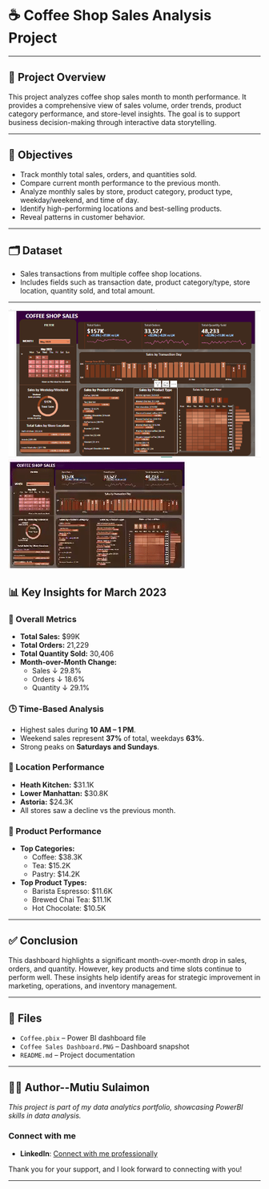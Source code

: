 # ☕ Coffee Shop Sales Analysis Project
---

## 📌 Project Overview

This project analyzes coffee shop sales month to month performance. It provides a comprehensive view of sales volume, order trends, product category performance, and store-level insights. The goal is to support business decision-making through interactive data storytelling.

---

## 🎯 Objectives

- Track monthly total sales, orders, and quantities sold.
- Compare current month performance to the previous month.
- Analyze monthly sales by store, product category, product type, weekday/weekend, and time of day.
- Identify high-performing locations and best-selling products.
- Reveal patterns in customer behavior.

---

## 🗂️ Dataset

- Sales transactions from multiple coffee shop locations.
- Includes fields such as transaction date, product category/type, store location, quantity sold, and total amount.

---
 ![](https://github.com/Alabimutiu/Coffee-Shop-Sales-Dashboard/blob/main/Dashboard.PNG)
 ![](https://github.com/Alabimutiu/Coffee-Shop-Sales-Dashboard/blob/main/coffeevideo-ezgif.com-video-to-gif-converter.gif)
## 📊 Key Insights for March 2023

### 🔢 Overall Metrics
- **Total Sales:** $99K  
- **Total Orders:** 21,229  
- **Total Quantity Sold:** 30,406  
- **Month-over-Month Change:**  
  - Sales ↓ 29.8%  
  - Orders ↓ 18.6%  
  - Quantity ↓ 29.1%  

### 🕒 Time-Based Analysis
- Highest sales during **10 AM – 1 PM**.
- Weekend sales represent **37%** of total, weekdays **63%**.
- Strong peaks on **Saturdays and Sundays**.

### 📍 Location Performance
- **Heath Kitchen:** $31.1K  
- **Lower Manhattan:** $30.8K  
- **Astoria:** $24.3K  
- All stores saw a decline vs the previous month.

### 🧁 Product Performance
- **Top Categories:**  
  - Coffee: $38.3K  
  - Tea: $15.2K  
  - Pastry: $14.2K  
- **Top Product Types:**  
  - Barista Espresso: $11.6K  
  - Brewed Chai Tea: $11.1K  
  - Hot Chocolate: $10.5K  

---

## ✅ Conclusion

This dashboard highlights a significant month-over-month drop in sales, orders, and quantity. However, key products and time slots continue to perform well. These insights help identify areas for strategic improvement in marketing, operations, and inventory management.

---

## 📁 Files

- `Coffee.pbix` – Power BI dashboard file  
- `Coffee Sales Dashboard.PNG` – Dashboard snapshot  
- `README.md` – Project documentation  

---

## 👨‍💻 Author--Mutiu Sulaimon

*This project is part of my data analytics portfolio, showcasing PowerBI skills in data analysis.*

### Connect with me
- **LinkedIn**: [Connect with me professionally](https://www.linkedin.com/in/mutiu-sulaimon-7b604367/)

Thank you for your support, and I look forward to connecting with you!

---
